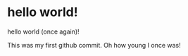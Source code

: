 # hello world!
hello world (once again)!

This was my first github commit. Oh how young I once was!
